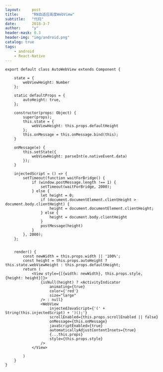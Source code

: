 ```yaml
---
layout:     post
title:      "RN自适应高度WebView"
subtitle:   "代码"
date:       2018-3-7
author:     "y"
header-mask: 0.3
header-img: "img/android.png"
catalog: true
tags:
    - android
    - React-Native
---
```


    export default class AutoWebView extends Component {
    
        state = {
            webViewHeight: Number
        };
    
        static defaultProps = {
            autoHeight: true,
        };
    
        constructor(props: Object) {
            super(props);
            this.state = {
                webViewHeight: this.props.defaultHeight
            };
            this.onMessage = this.onMessage.bind(this);
        }
    
        onMessage(e) {
            this.setState({
                webViewHeight: parseInt(e.nativeEvent.data)
            });
        }
    
        injectedScript = () => {
            setTimeout(function waitForBridge() {
                if (window.postMessage.length !== 1) {
                    setTimeout(waitForBridge, 2000);
                } else {
                    let height = 0;
                    if (document.documentElement.clientHeight > document.body.clientHeight) {
                        height = document.documentElement.clientHeight;
                    } else {
                        height = document.body.clientHeight
                    }
                    postMessage(height)
                }
            }, 2000);
        };
    
    
        render() {
            const newWidth = this.props.width || '100%';
            const height = this.props.autoHeight ? this.state.webViewHeight : this.props.defaultHeight;
            return (
                <View style={[{width: newWidth}, this.props.style, {height: height}]}>
                    {isNull(height) ? <ActivityIndicator
                        animating={true}
                        color={'red'}
                        size="large"
                    /> : null}
                    <WebView
                        injectedJavaScript={'(' + String(this.injectedScript) + ')();'}
                        scrollEnabled={this.props.scrollEnabled || false}
                        onMessage={this.onMessage}
                        javaScriptEnabled={true}
                        automaticallyAdjustContentInsets={true}
                        {...this.props}
                        style={this.props.style}
                    />
                </View>
    
            )
        }
    }
